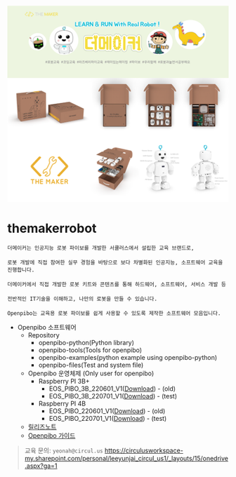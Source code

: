 ![bg](data/bg.png)

themakerrobot
=============
```
더메이커는 인공지능 로봇 파이보를 개발한 서큘러스에서 설립한 교육 브랜드로,

로봇 개발에 직접 참여한 실무 경험을 바탕으로 보다 차별화된 인공지능, 소프트웨어 교육을 진행합니다.

더메이커에서 직접 개발한 로봇 키트와 콘텐츠를 통해 하드웨어, 소프트웨어, 서비스 개발 등 

전반적인 IT기술을 이해하고, 나만의 로봇을 만들 수 있습니다. 

Openpibo는 교육용 로봇 파이보를 쉽게 사용할 수 있도록 제작한 소프트웨어 모음입니다.
```
+ Openpibo 소프트웨어
  - Repository
    + openpibo-python(Python library)
    + openpibo-tools(Tools for openpibo)
    + openpibo-examples(python example using openpibo-python)
    + openpibo-files(Test and system file)
  - Openpibo 운영체제 (Only user for openpibo)
    + Raspberry PI 3B+
      - EOS_PIBO_3B_220601_V1([Download](https://circulusworkspace-my.sharepoint.com/:u:/g/personal/leeyunjai_circul_us1/ETDk5rVujM9Ok3dkpp31_3cB5hAVFh-KfHiScwUGPF_A_g?e=nQbtJR)) - (old)
      - EOS_PIBO_3B_220701_V1([Download](https://circulusworkspace-my.sharepoint.com/:u:/g/personal/leeyunjai_circul_us1/EUcGiMOPPIVHjwKjSMbnnRcBC3A4P4-GwgIfJRjwUTGDvQ?e=adCxF1)) - (test)
    + Raspberry PI 4B
      - EOS_PIBO_220601_V1([Download](https://circulusworkspace-my.sharepoint.com/:u:/g/personal/leeyunjai_circul_us1/EWDUeekQ8xdPntZu4I_vmq8BFB9lthX66qAqbiB7W4nCTA?e=UeMG5R)) - (old)
      - EOS_PIBO_220701_V1([Download](https://circulusworkspace-my.sharepoint.com/:u:/g/personal/leeyunjai_circul_us1/ESIG6YbFSyNIjvBKWSk8dPMBLBlq8Ziq8saMnfFcEdLhLg?e=RFzsws)) - (test)      
  - [릴리즈노트](https://github.com/themakerrobot/themakerrobot/blob/main/ReleaseNotes/2022.md)
  - [Openpibo 가이드](https://themakerrobot.github.io/openpibo-python/build/html/index.html)
> 교육 문의: ```yeonah@circul.us```
https://circulusworkspace-my.sharepoint.com/personal/leeyunjai_circul_us1/_layouts/15/onedrive.aspx?ga=1
